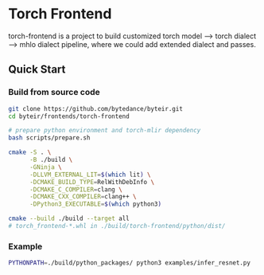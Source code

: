 # Torch Frontend
torch-frontend is a project to build customized torch model --> torch dialect --> mhlo dialect pipeline, where we could add extended dialect and passes.


## Quick Start

### Build from source code

```bash
git clone https://github.com/bytedance/byteir.git
cd byteir/frontends/torch-frontend

# prepare python environment and torch-mlir dependency
bash scripts/prepare.sh

cmake -S . \
      -B ./build \
      -GNinja \
      -DLLVM_EXTERNAL_LIT=$(which lit) \
      -DCMAKE_BUILD_TYPE=RelWithDebInfo \
      -DCMAKE_C_COMPILER=clang \
      -DCMAKE_CXX_COMPILER=clang++ \
      -DPython3_EXECUTABLE=$(which python3)

cmake --build ./build --target all
# torch_frontend-*.whl in ./build/torch-frontend/python/dist/
```

### Example
```bash
PYTHONPATH=./build/python_packages/ python3 examples/infer_resnet.py
```
